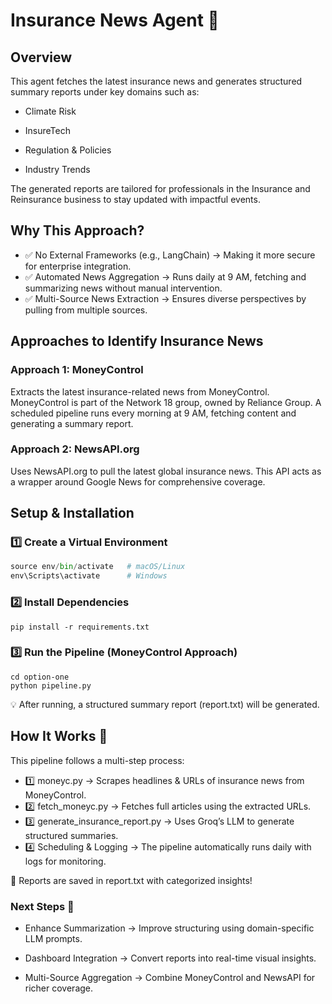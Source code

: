 # Insurance News Agent 🚀
## Overview
This agent fetches the latest insurance news and generates structured summary reports under key domains such as:

* Climate Risk

* InsureTech

* Regulation & Policies

* Industry Trends

The generated reports are tailored for professionals in the Insurance and Reinsurance business to stay updated with impactful events.

## Why This Approach?
* ✅ No External Frameworks (e.g., LangChain) → Making it more secure for enterprise integration.
* ✅ Automated News Aggregation → Runs daily at 9 AM, fetching and summarizing news without manual intervention.
* ✅ Multi-Source News Extraction → Ensures diverse perspectives by pulling from multiple sources.

## Approaches to Identify Insurance News
### Approach 1: MoneyControl
Extracts the latest insurance-related news from MoneyControl. 
MoneyControl is part of the Network 18 group, owned by Reliance Group. A scheduled pipeline runs every morning at 9 AM, fetching content and generating a summary report.

### Approach 2: NewsAPI.org
Uses NewsAPI.org to pull the latest global insurance news. This API acts as a wrapper around Google News for comprehensive coverage.

## Setup & Installation
### 1️⃣ Create a Virtual Environment

```python -m venv env
source env/bin/activate   # macOS/Linux
env\Scripts\activate      # Windows
```

### 2️⃣ Install Dependencies

```
pip install -r requirements.txt
```
### 3️⃣ Run the Pipeline (MoneyControl Approach)

```
cd option-one
python pipeline.py
```
💡 After running, a structured summary report (report.txt) will be generated.

## How It Works 🚀
This pipeline follows a multi-step process:

* 1️⃣ moneyc.py → Scrapes headlines & URLs of insurance news from MoneyControl.
* 2️⃣ fetch_moneyc.py → Fetches full articles using the extracted URLs.
* 3️⃣ generate_insurance_report.py → Uses Groq’s LLM to generate structured summaries.
* 4️⃣ Scheduling & Logging → The pipeline automatically runs daily with logs for monitoring.

🔹 Reports are saved in report.txt with categorized insights!

### Next Steps 🚀
* Enhance Summarization → Improve structuring using domain-specific LLM prompts.

* Dashboard Integration → Convert reports into real-time visual insights.

* Multi-Source Aggregation → Combine MoneyControl and NewsAPI for richer coverage.
